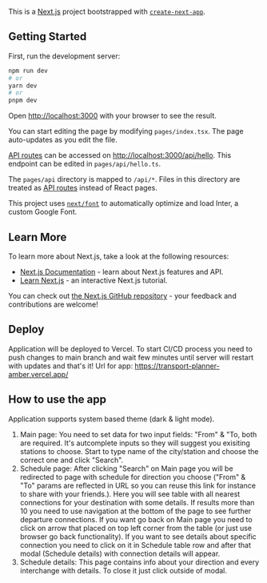 This is a [Next.js](https://nextjs.org/) project bootstrapped with [`create-next-app`](https://github.com/vercel/next.js/tree/canary/packages/create-next-app).

## Getting Started

First, run the development server:

```bash
npm run dev
# or
yarn dev
# or
pnpm dev
```

Open [http://localhost:3000](http://localhost:3000) with your browser to see the result.

You can start editing the page by modifying `pages/index.tsx`. The page auto-updates as you edit the file.

[API routes](https://nextjs.org/docs/api-routes/introduction) can be accessed on [http://localhost:3000/api/hello](http://localhost:3000/api/hello). This endpoint can be edited in `pages/api/hello.ts`.

The `pages/api` directory is mapped to `/api/*`. Files in this directory are treated as [API routes](https://nextjs.org/docs/api-routes/introduction) instead of React pages.

This project uses [`next/font`](https://nextjs.org/docs/basic-features/font-optimization) to automatically optimize and load Inter, a custom Google Font.

## Learn More

To learn more about Next.js, take a look at the following resources:

- [Next.js Documentation](https://nextjs.org/docs) - learn about Next.js features and API.
- [Learn Next.js](https://nextjs.org/learn) - an interactive Next.js tutorial.

You can check out [the Next.js GitHub repository](https://github.com/vercel/next.js/) - your feedback and contributions are welcome!

## Deploy

Application will be deployed to Vercel. To start CI/CD process you need to push changes to main branch and wait few minutes until server will restart with updates and that's it! Url for app: <https://transport-planner-amber.vercel.app/>

## How to use the app

Application supports system based theme (dark & light mode).

1. Main page: You need to set data for two input fields: "From" & "To, both are required. It's autcomplete inputs so they will suggest you exisiting stations to choose. Start to type name of the city/station and choose the correct one and click "Search".
2. Schedule page: After clicking "Search" on Main page you will be redirected to page with schedule for direction you choose ("From" & "To" params are reflected in URL so you can reuse this link for instance to share with your friends.). Here you will see table with all nearest connections for your destination with some details. If results more than 10 you need to use navigation at the bottom of the page to see further departure connections.
If you want go back on Main page you need to click on arrow that placed on top left corner from the table (or just use browser go back functionality). If you want to see details about specific connection you need to click on it in Schedule table row and after that modal (Schedule details) with connection details will appear.
3. Schedule details: This page contains info about your direction and every interchange with details. To close it just click outside of modal.

